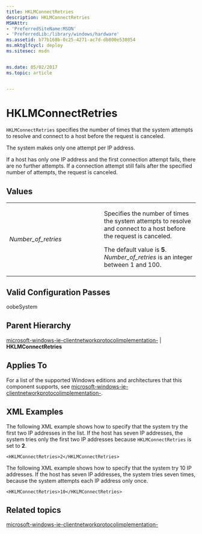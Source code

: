 ```yaml
---
title: HKLMConnectRetries
description: HKLMConnectRetries
MSHAttr:
- 'PreferredSiteName:MSDN'
- 'PreferredLib:/library/windows/hardware'
ms.assetid: b77b168b-0c25-4271-ac7d-db800e530854
ms.mktglfcycl: deploy
ms.sitesec: msdn


ms.date: 05/02/2017
ms.topic: article


---
```


# HKLMConnectRetries


`HKLMConnectRetries` specifies the number of times that the system attempts to resolve and connect to a host before the request is canceled.

The system makes only one attempt per IP address.

If a host has only one IP address and the first connection attempt fails, there are no further attempts. If a connection attempt still fails after the specified number of attempts, the request is canceled.

## Values


<table>
<colgroup>
<col width="50%" />
<col width="50%" />
</colgroup>
<tbody>
<tr class="odd">
<td><p><em>Number_of_retries</em></p></td>
<td><p>Specifies the number of times the system attempts to resolve and connect to a host before the request is canceled.</p>
<p>The default value is <strong>5</strong>. <em>Number_of_retries</em> is an integer between 1 and 100.</p></td>
</tr>
</tbody>
</table>

 

## Valid Configuration Passes


oobeSystem

## Parent Hierarchy


[microsoft-windows-ie-clientnetworkprotocolimplementation-](microsoft-windows-ie-clientnetworkprotocolimplementation.md) | **HKLMConnectRetries**

## Applies To


For a list of the supported Windows editions and architectures that this component supports, see [microsoft-windows-ie-clientnetworkprotocolimplementation-](microsoft-windows-ie-clientnetworkprotocolimplementation.md).

## XML Examples


The following XML example shows how to specify that the system try the first two IP addresses in the list. If the host has seven IP addresses, the system tries only the first two IP addresses because `HKLMConnectRetries` is set to **2**.

```
<HKLMConnectRetries>2</HKLMConnectRetries>
```

The following XML example shows how to specify that the system try 10 IP addresses. If the host has seven IP addresses, the system tries seven times, because the system attempts each IP address only once.

```
<HKLMConnectRetries>10</HKLMConnectRetries>
```

## Related topics


[microsoft-windows-ie-clientnetworkprotocolimplementation-](microsoft-windows-ie-clientnetworkprotocolimplementation.md)

 

 







